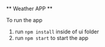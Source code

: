 ** Weather APP **

To run the app

1. run `npm install` inside of ui folder
2. run `npm start` to start the app
